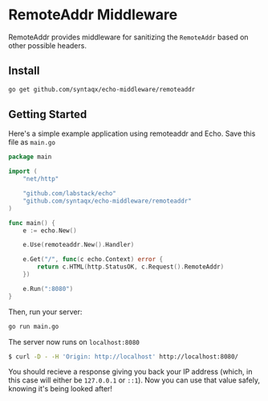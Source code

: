 # RemoteAddr Middleware

RemoteAddr provides middleware for sanitizing the `RemoteAddr` based on other
possible headers.

## Install

```sh
go get github.com/syntaqx/echo-middleware/remoteaddr
```

## Getting Started

Here's a simple example application using remoteaddr and Echo. Save this file as
`main.go`

```go
package main

import (
    "net/http"

    "github.com/labstack/echo"
    "github.com/syntaqx/echo-middleware/remoteaddr"
)

func main() {
    e := echo.New()

    e.Use(remoteaddr.New().Handler)

    e.Get("/", func(c echo.Context) error {
        return c.HTML(http.StatusOK, c.Request().RemoteAddr)
    })

    e.Run(":8080")
}
```

Then, run your server:

```sh
go run main.go
```

The server now runs on `localhost:8080`

```sh
$ curl -D - -H 'Origin: http://localhost' http://localhost:8080/
```

You should recieve a response giving you back your IP address (which, in this
case will either be `127.0.0.1` or `::1`). Now you can use that value safely,
knowing it's being looked after!

